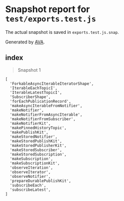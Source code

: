 # Snapshot report for `test/exports.test.js`

The actual snapshot is saved in `exports.test.js.snap`.

Generated by [AVA](https://avajs.dev).

## index

> Snapshot 1

    [
      'ForkableAsyncIterableIteratorShape',
      'IterableEachTopicI',
      'IterableLatestTopicI',
      'SubscriberShape',
      'forEachPublicationRecord',
      'makeAsyncIterableFromNotifier',
      'makeNotifier',
      'makeNotifierFromAsyncIterable',
      'makeNotifierFromSubscriber',
      'makeNotifierKit',
      'makePinnedHistoryTopic',
      'makePublishKit',
      'makeStoredNotifier',
      'makeStoredPublishKit',
      'makeStoredPublisherKit',
      'makeStoredSubscriber',
      'makeStoredSubscription',
      'makeSubscription',
      'makeSubscriptionKit',
      'observeIteration',
      'observeIterator',
      'observeNotifier',
      'prepareDurablePublishKit',
      'subscribeEach',
      'subscribeLatest',
    ]
